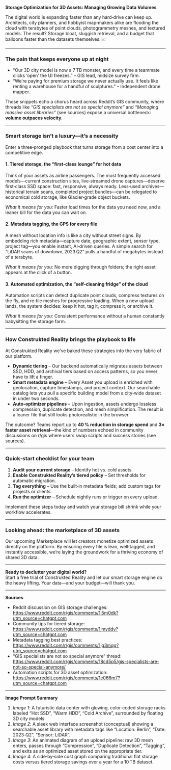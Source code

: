 **Storage Optimization for 3D Assets: Managing Growing Data Volumes**  

The digital world is expanding faster than any hard‑drive can keep up. Architects, city planners, and hobbyist map‑makers alike are flooding the cloud with terabytes of point clouds, photogrammetry meshes, and textured models. The result? Storage bloat, sluggish retrieval, and a budget that balloons faster than the datasets themselves. 📈  

---  

### The pain that keeps everyone up at night  

* “Our 3D city model is now a 7 TB monster, and every time a teammate clicks ‘open’ the UI freezes.” – GIS lead, midsize survey firm.  
* “We’re paying for premium storage we never actually use. It feels like renting a warehouse for a handful of sculptures.” – Independent drone mapper.  

Those snippets echo a chorus heard across Reddit’s GIS community, where threads like *“GIS specialists are not so special anymore”* and *“Managing massive asset libraries”* (see sources) expose a universal bottleneck: **volume outpaces velocity**.  

---  

### Smart storage isn’t a luxury—it’s a necessity  

Enter a three‑pronged playbook that turns storage from a cost center into a competitive edge.  

#### 1. Tiered storage, the “first‑class lounge” for hot data  

Think of your assets as airline passengers. The most frequently accessed models—current construction sites, live‑streamed drone captures—deserve first‑class SSD space: fast, responsive, always ready. Less‑used archives—historical terrain scans, completed project bundles—can be relegated to economical cold storage, like Glacier‑grade object buckets.  

*What it means for you:* Faster load times for the data you need now, and a leaner bill for the data you can wait on.  

#### 2. Metadata tagging, the GPS for every file  

A mesh without location info is like a city without street signs. By embedding rich metadata—capture date, geographic extent, sensor type, project tag—you enable instant, AI‑driven queries. A simple search for “LiDAR scans of downtown, 2023 Q2” pulls a handful of megabytes instead of a terabyte.  

*What it means for you:* No more digging through folders; the right asset appears at the click of a button.  

#### 3. Automated optimization, the “self‑cleaning fridge” of the cloud  

Automation scripts can detect duplicate point clouds, compress textures on the fly, and re‑tile meshes for progressive loading. When a new upload lands, the system decides: keep it hot, tag it, compress it, or archive it.  

*What it means for you:* Consistent performance without a human constantly babysitting the storage farm.  

---  

### How Construkted Reality brings the playbook to life  

At Construkted Reality we’ve baked these strategies into the very fabric of our platform.  

* **Dynamic tiering** – Our backend automatically migrates assets between SSD, HDD, and archival tiers based on access patterns, so you never have to lift a finger.  
* **Smart metadata engine** – Every Asset you upload is enriched with geolocation, capture timestamps, and project context. Our searchable catalog lets you pull a specific building model from a city‑wide dataset in under two seconds.  
* **Auto‑optimizer pipelines** – Upon ingestion, assets undergo lossless compression, duplicate detection, and mesh simplification. The result is a leaner file that still looks photorealistic in the browser.  

The outcome? Teams report up to **40 % reduction in storage spend** and **3× faster asset retrieval**—the kind of numbers echoed in community discussions on r/gis where users swap scripts and success stories (see sources).  

---  

### Quick‑start checklist for your team  

1. **Audit your current storage** – Identify hot vs. cold assets.  
2. **Enable Construkted Reality’s tiered policy** – Set thresholds for automatic migration.  
3. **Tag everything** – Use the built‑in metadata fields; add custom tags for projects or clients.  
4. **Run the optimizer** – Schedule nightly runs or trigger on every upload.  

Implement these steps today and watch your storage bill shrink while your workflow accelerates.  

---  

### Looking ahead: the marketplace of 3D assets  

Our upcoming Marketplace will let creators monetize optimized assets directly on the platform. By ensuring every file is lean, well‑tagged, and instantly accessible, we’re laying the groundwork for a thriving economy of shared 3D data.  

---  

**Ready to declutter your digital world?**  
Start a free trial of Construkted Reality and let our smart storage engine do the heavy lifting. Your data—and your budget—will thank you.  

---  

**Sources**  

- Reddit discussion on GIS storage challenges: https://www.reddit.com/r/gis/comments/1i5m0dk?utm_source=chatgpt.com  
- Community tips for tiered storage: https://www.reddit.com/r/gis/comments/1jmyddv?utm_source=chatgpt.com  
- Metadata tagging best practices: https://www.reddit.com/r/gis/comments/1jg3mqg?utm_source=chatgpt.com  
- “GIS specialists are not so special anymore” thread: https://www.reddit.com/r/gis/comments/18cd5p5/gis-specialists-are-not-so-special-anymore/  
- Automation scripts for 3D asset optimization: https://www.reddit.com/r/gis/comments/1e066m7?utm_source=chatgpt.com  

---  

**Image Prompt Summary**  

1. *Image 1*: A futuristic data center with glowing, color‑coded storage racks labeled “Hot SSD”, “Warm HDD”, “Cold Archive”, surrounded by floating 3D city models.  
2. *Image 2*: A sleek web interface screenshot (conceptual) showing a searchable asset library with metadata tags like “Location: Berlin”, “Date: 2023‑Q2”, “Sensor: LiDAR”.  
3. *Image 3*: An animated diagram of an upload pipeline: raw 3D mesh enters, passes through “Compression”, “Duplicate Detection”, “Tagging”, and exits as an optimized asset stored on the appropriate tier.  
4. *Image 4*: A side‑by‑side cost graph comparing traditional flat storage costs versus tiered storage savings over a year for a 10 TB dataset.  
